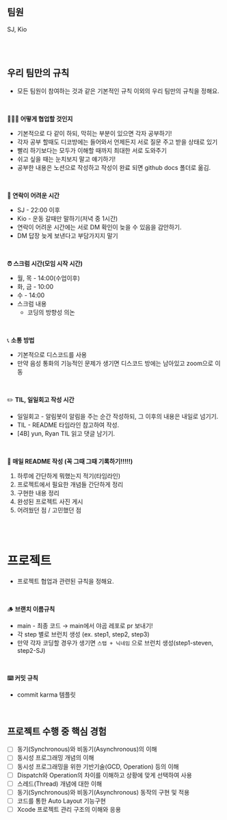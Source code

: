 ## 팀원

SJ, Kio

<br>
<br>

## **우리 팀만의 규칙**

- 모든 팀원이 참여하는 것과 같은 기본적인 규칙 이외의 우리 팀만의 규칙을 정해요.

<br>

**👨‍👦‍👦 어떻게 협업할 것인지**

- 기본적으로 다 같이 하되, 막히는 부분이 있으면 각자 공부하기!
- 각자 공부 할때도 디코방에는 들어와서 언제든지 서로 질문 주고 받을 상태로 있기
- 빨리 하기보다는 모두가 이해할 때까지 최대한 서로 도와주기
- 쉬고 싶을 때는 눈치보지 말고 얘기하기!
- 공부한 내용은 노션으로 작성하고 작성이 완료 되면 github docs 폴더로 옮김.

<br>

**📱 연락이 어려운 시간**

- SJ - 22:00 이후
- Kio - 운동 갈때만 말하기(저녁 중 1시간)
- 연락이 어려운 시간에는 서로 DM 확인이 늦을 수 있음을 감안하기.
- DM 답장 늦게 보낸다고 부담가지지 말기

<br>

**⏰  스크럼 시간(모임 시작 시간)**

- 월, 목 - 14:00(수업이후)
- 화, 금 - 10:00
- 수 - 14:00
- 스크럼 내용
    - 코딩의 방향성 의논

<br>

📞  **소통 방법**

- 기본적으로 디스코드를 사용
- 만약 음성 통화의 기능적인 문제가 생기면 디스코드 방에는 남아있고 zoom으로 이동

<br>

✏️  **TIL, 일일회고 작성 시간**

- 일일회고 - 알림봇이 알림을 주는 순간 작성하되, 그 이후의 내용은 내일로 넘기기.
- TIL - README 타임라인 참고하여 작성.
- [4B] yun, Ryan TIL 읽고 댓글 남기기.

<br>

**📝  매일 README 작성 (꼭 그때 그때 기록하기!!!!!)**

1. 하루에 간단하게 뭐했는지 적기(타임라인) 
2. 프로젝트에서 필요한 개념들 간단하게 정리
3. 구현한 내용 정리
4. 완성된 프로젝트 사진 게시
5. 어려웠던 점 / 고민했던 점

<br>
<br>

# **프로젝트**

- 프로젝트 협업과 관련된 규칙을 정해요.

<br>

🪵  **브랜치 이름규칙**

- main - 최종 코드 → main에서 야곰 레포로 pr 보내기!
- 각 step 별로 브런치 생성 (ex. step1, step2, step3)
- 만약 각자 코딩할 경우가 생기면 `스탭 + 닉네임` 으로 브런치 생성(step1-steven, step2-SJ)

<br>

**⌨️   커밋 규칙**

- commit karma 템플릿

<br>

## 프로젝트 수행 중 핵심 경험

- [ ]  동기(Synchronous)와 비동기(Asynchronous)의 이해
- [ ]  동시성 프로그래밍 개념의 이해
- [ ]  동시성 프로그래밍을 위한 기반기술(GCD, Operation) 등의 이해
- [ ]  Dispatch와 Operation의 차이를 이해하고 상황에 맞게 선택하여 사용
- [ ]  스레드(Thread) 개념에 대한 이해
- [ ]  동기(Synchronous)와 비동기(Asynchronous) 동작의 구현 및 적용
- [ ]  코드를 통한 Auto Layout 기능구현
- [ ]  Xcode 프로젝트 관리 구조의 이해와 응용
